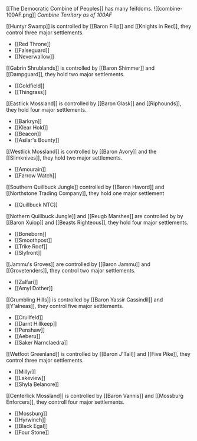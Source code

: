[[The Democratic Combine of Peoples]] has many feifdoms.
![[combine-100AF.png]]
*Combine Territory as of 100AF*

[[Huntyr Swamp]] is controlled by [[Baron Filip]] and [[Knights in Red]], they control three major settlements.
- [[Red Throne]]
- [[Falseguard]]
- [[Neverwallow]]

[[Gabrin Shrublands]] is controlled by [[Baron Shimmer]] and [[Dampguard]], they hold two major settlements.
- [[Goldfield]]
- [[Thingrass]]

[[Eastlick Mossland]] is controlled by [[Baron Glask]] and [[Riphounds]], they hold four major settlements.
- [[Barkryn]]
- [[Klear Hold]]
- [[Beacon]]
- [[Asilar's Bounty]]

[[Westlick Mossland]] is controlled by [[Baron Avory]] and the [[Slimknives]], they hold two major settlements.
- [[Amourain]]
- [[Farrow Watch]]

[[Southern Quillbuck Jungle]] controlled by [[Baron Havord]] and [[Northstone Trading Company]], they hold one major settlement
- [[Quillbuck NTC]]

[[Nothern Quillbuck Jungle]] and [[Reugb Marshes]] are controlled by by [[Baron Xuiop]] and [[Beasts Righteous]], they hold four major settlements.
- [[Boneborn]]
- [[Smoothpost]]
- [[Trike Roof]]
- [[Slyfront]]

[[Jammu's Groves]] are controlled by [[Baron Jammu]] and [[Grovetenders]], they control two major settlements.
- [[Zalfari]]
- [[Amyl Dother]]

[[Grumbling Hills]] is controlled by [[Baron Yassir Cassindil]] and [[Y'alneas]], they control five major settlements.
- [[Crullfeld]]
- [[Darnt Hillkeep]]
- [[Penshaw]]
- [[Aeberu]]
- [[Saker Narnclaedra]]

[[Wetfoot Greenland]] is controlled by [[Baron J'Tail]] and [[Five Pike]], they control three major settlements.
- [[Millyr]]
- [[Lakeview]]
- [[Shyla Belanore]]

[[Centerlick Mossland]] is controlled by [[Baron Vannis]] and [[Mossburg Enforcers]], they controll four major settlements.
- [[Mossburg]]
- [[Hyrwinch]]
- [[Black Egal]]
- [[Four Stone]]